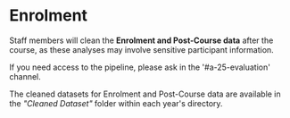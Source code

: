 # Enrolment  

Staff members will clean the **Enrolment and Post-Course data** after the course, as these analyses may involve sensitive participant information.

If you need access to the pipeline, please ask in the '#a-25-evaluation' channel.

The cleaned datasets for Enrolment and Post-Course data are available in the *"Cleaned Dataset"* folder within each year's directory.